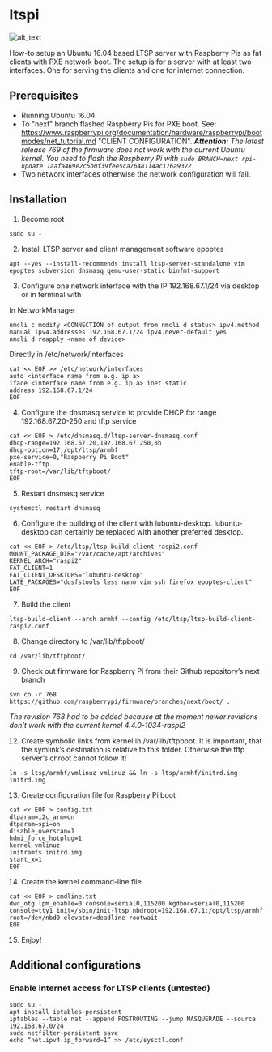 # ltspi
![alt_text](https://github.com/linuxola/ltspi/raw/master/images/photo_2016-12-13_23-35-26.png "Raspberry Pis as fat clients in Kampala, Uganda")

How-to setup an Ubuntu 16.04 based LTSP server with Raspberry Pis as fat clients with PXE network boot. The setup is for a server with at least two interfaces. One for serving the clients and one for internet connection.
## Prerequisites
* Running Ubuntu 16.04
* To "next" branch flashed Raspberry Pis for PXE boot. See: https://www.raspberrypi.org/documentation/hardware/raspberrypi/bootmodes/net_tutorial.md "CLIENT CONFIGURATION". **_Attention:_** _The latest release 769 of the firmware does not work with the current Ubuntu kernel. You need to flash the Raspberry Pi with `sudo BRANCH=next rpi-update 1aafa469e2c5b0f39fee5ca7648114ac176a9372`_
* Two network interfaces otherwise the network configuration will fail.

## Installation
1. Become root
 
 ```
 sudo su -
 ```
 
2. Install LTSP server and client management software epoptes
 
 ```
apt --yes --install-recommends install ltsp-server-standalone vim epoptes subversion dnsmasq qemu-user-static binfmt-support
 ```
3. Configure one network interface with the IP 192.168.67.1/24 via desktop or in terminal with
 
 In NetworkManager
 
 ```
 nmcli c modify <CONNECTION of output from nmcli d status> ipv4.method manual ipv4.addresses 192.168.67.1/24 ipv4.never-default yes
 nmcli d reapply <name of device>
 ```
 
 Directly in /etc/network/interfaces
 
 ```
 cat << EOF >> /etc/network/interfaces
 auto <interface name from e.g. ip a>
 iface <interface name from e.g. ip a> inet static
 address 192.168.67.1/24
 EOF
 ```
 
 
4. Configure the dnsmasq service to provide DHCP for range 192.168.67.20-250 and tftp service
 
 ```
 cat << EOF > /etc/dnsmasq.d/ltsp-server-dnsmasq.conf
 dhcp-range=192.168.67.20,192.168.67.250,8h
 dhcp-option=17,/opt/ltsp/armhf
 pxe-service=0,"Raspberry Pi Boot"
 enable-tftp
 tftp-root=/var/lib/tftpboot/
 EOF
 ```
 
5. Restart dnsmasq service
 
 ```
 systemctl restart dnsmasq
 ```
 
6. Configure the building of the client with lubuntu-desktop. lubuntu-desktop can certainly be replaced with another preferred desktop.
 
 ```
 cat << EOF > /etc/ltsp/ltsp-build-client-raspi2.conf
 MOUNT_PACKAGE_DIR="/var/cache/apt/archives"
 KERNEL_ARCH="raspi2"
 FAT_CLIENT=1
 FAT_CLIENT_DESKTOPS="lubuntu-desktop"
 LATE_PACKAGES="dosfstools less nano vim ssh firefox epoptes-client"
 EOF
 ```
7. Build the client
 
 ```
 ltsp-build-client --arch armhf --config /etc/ltsp/ltsp-build-client-raspi2.conf
 ```
 
8. Change directory to /var/lib/tftpboot/
 
 ```
 cd /var/lib/tftpboot/
 ```
 
9. Check out firmware for Raspberry Pi from their Github repository’s next branch
 
 ```
 svn co -r 768 https://github.com/raspberrypi/firmware/branches/next/boot/ .
 ```
 
 _The revision 768 had to be added because at the moment newer revisions don't work with the current kernel 4.4.0-1034-raspi2_
 
12. Create symbolic links from kernel in /var/lib/tftpboot. It is important, that the symlink’s destination is relative to this  folder. Otherwise the tftp server’s chroot cannot follow it!

 ```
 ln -s ltsp/armhf/vmlinuz vmlinuz && ln -s ltsp/armhf/initrd.img initrd.img
 ```
 
13. Create configuration file for Raspberry Pi boot
 
 ```
 cat << EOF > config.txt
 dtparam=i2c_arm=on
 dtparam=spi=on
 disable_overscan=1
 hdmi_force_hotplug=1
 kernel vmlinuz
 initramfs initrd.img
 start_x=1
 EOF
 ```
 
14. Create the kernel command-line file
 
 ```
 cat << EOF > cmdline.txt
 dwc_otg.lpm_enable=0 console=serial0,115200 kgdboc=serial0,115200 console=tty1 init=/sbin/init-ltsp nbdroot=192.168.67.1:/opt/ltsp/armhf root=/dev/nbd0 elevator=deadline rootwait
 EOF
 ```
15. Enjoy!

## Additional configurations
### Enable internet access for LTSP clients (untested)
```
sudo su -
apt install iptables-persistent
iptables --table nat --append POSTROUTING --jump MASQUERADE --source 192.168.67.0/24
sudo netfilter-persistent save
echo “net.ipv4.ip_forward=1” >> /etc/sysctl.conf
```
